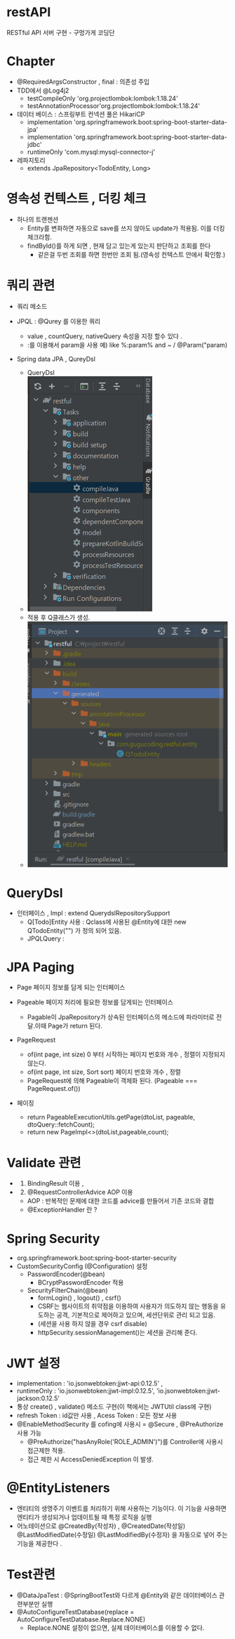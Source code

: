 # restAPI
RESTful API 서버 구현 - 구멍가게 코딩단 


# Chapter 
- @RequiredArgsConstructor , final : 의존성 주입
- TDD에서 @Log4j2
  - testCompileOnly 'org.projectlombok:lombok:1.18.24' 
  - testAnnotationProcessor'org.projectlombok:lombok:1.18.24'
- 데이터 베이스 : 스프링부트 컨넥션 풀은 HikariCP
  - implementation 'org.springframework.boot:spring-boot-starter-data-jpa'
  - implementation 'org.springframework.boot:spring-boot-starter-data-jdbc'
  - runtimeOnly 'com.mysql:mysql-connector-j'
- 레파지토리
  - extends JpaRepository<TodoEntity, Long>

# 영속성 컨텍스트 , 더킹 체크
- 하나의 트랜젠션
  - Entity를 변화하면 자동으로 save를 쓰지 않아도 update가 적용됨. 이를 더킹 체크라함.
  - findById()를 하게 되면 , 현재 담고 있는게 있는지 판단하고 조회를 한다 
    - 같은걸 두번 조회를 하면 한번만 조회 됨.(영속성 컨텍스트 안에서 확인함.)

# 쿼리 관련
- 쿼리 메소드
- JPQL : @Qurey 를 이용한 쿼리
  - value , countQuery, nativeQuery 속성을 지정 할수 있다 .
  - :를 이용해서 param을 사용 예) like %:param% and ~ / @Param("param)
  
- Spring data JPA , QureyDsl 
  - QueryDsl
  - ![img.png](img.png)
  - 적용 후 Q클래스가 생성.
  - ![img_1.png](img_1.png)

# QueryDsl
- 인터페이스 , Impl : extend QuerydslRepositorySupport 
  - Q[Todo]Entity 사용 : Qclass에 사용된 @Entity에 대한 new QTodoEntity("") 가 정의 되어 있음.
  - JPQLQuery : 

# JPA Paging
- Page<T> 페이지 정보를 담게 되는 인터페이스
- Pageable 페이지 처리에 필요한 정보를 담게되는 인터페이스 
  - Pagable이 JpaRepository가 상속된 인터페이스의 메소드에 파라미터로 전달.이때 Page<T>가 return 된다.

- PageRequest 
  - of(int page, int size) 0 부터 시작하는 페이지 번호와 개수 , 정렬이 지정되지 않는다. 
  - of(int page, int size, Sort sort) 페이지 번호와 개수 , 정렬 
  - PageRequest에 의해 Pageable이 객체화 된다. (Pageable === PageRequest.of())

- 페이징
  - return PageableExecutionUtils.getPage(dtoList, pageable, dtoQuery::fetchCount);
  - return new PageImpl<>(dtoList,pageable,count);

# Validate 관련
- 1) BindingResult 이용 , 
- 2) @RequestControllerAdvice AOP 이용
  - AOP : 반복적인 문제에 대한 코드를 advice를 만들어서 기존 코드와 결합
  - @ExceptionHandler 란 ? 

# Spring Security
- org.springframework.boot:spring-boot-starter-security
- CustomSecurityConfig (@Configuration) 설정 
  - PasswordEncoder(@bean) 
    - BCryptPasswordEncoder 적용
  - SecurityFilterChain(@bean)
    - formLogin() ,  logout() , csrf()
    - CSRF는 웹사이트의 취약점을 이용하여 사용자가 의도하지 않는 행동을 유도하는 공격, 기본적으로 제어하고 있으며, 세션단위로 관리 되고 있음.
    - (세션을 사용 하지 않을 경우 csrf disable)
    - httpSecurity.sessionManagement()는 세션을 관리해 준다.


# JWT 설정
- implementation :  'io.jsonwebtoken:jjwt-api:0.12.5' ,
- runtimeOnly : 'io.jsonwebtoken:jjwt-impl:0.12.5', 'io.jsonwebtoken:jjwt-jackson:0.12.5'
- 통상 create() , validate() 메소드 구현(이 책에서는 JWTUtil class에 구현) 
- refresh Token : id값만 사용 , Acess Token :  모든 정보 사용 
- @EnableMethodSecurity 를 cofing에 사용시 = @Secure , @PreAuthorize 사용 가능 
  - @PreAuthorize("hasAnyRole('ROLE_ADMIN')")를 Controller에 사용시 접근제한 적용.
  - 접근 제한 시 AccessDeniedException 이 발생.


# @EntityListeners 
- 엔티티의 생명주기 이벤트를 처리하기 위해 사용하는 기능이다. 이 기능을 사용하면 엔티티가 생성되거나 업데이트될 때 특정 로직을 실행
- 어노테이션으로 @CreatedBy(작성자) , @CreatedDate(작성일) @LastModifiedDate(수정일) @LastModifiedBy(수정자)
을 자동으로 넣어 주는 기능을  제공한다 .


# Test관련
- @DataJpaTest : @SpringBootTest와 다르게 @Entity와 같은 데이터베이스 관련부분만 실행
- @AutoConfigureTestDatabase(replace = AutoConfigureTestDatabase.Replace.NONE)
  - Replace.NONE 설정이 없으면, 실제 데이터베이스를 이용할 수 없다.


